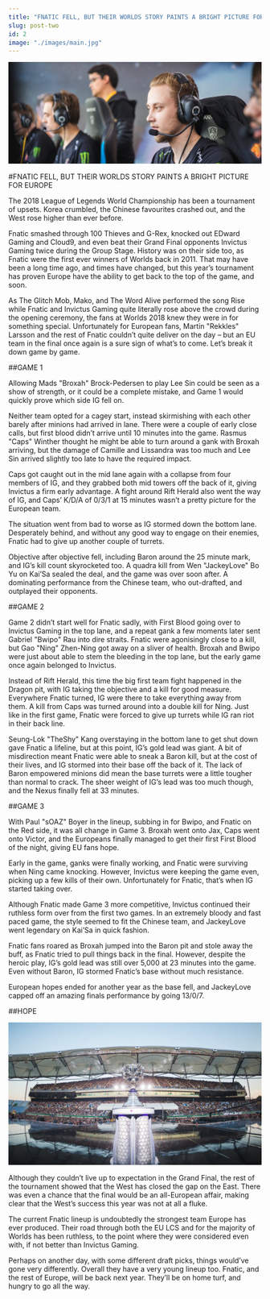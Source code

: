 ```yaml
---
title: "FNATIC FELL, BUT THEIR WORLDS STORY PAINTS A BRIGHT PICTURE FOR EUROPE"
slug: post-two
id: 2
image: "./images/main.jpg"
---
```


<!-- markdownlint-disable MD033 -->

<img src="./images/main.jpg" alt="Title"/>

#FNATIC FELL, BUT THEIR WORLDS STORY PAINTS A BRIGHT PICTURE FOR EUROPE

The 2018 League of Legends World Championship has been a tournament of upsets. Korea crumbled, the Chinese favourites crashed out, and the West rose higher than ever before.

Fnatic smashed through 100 Thieves and G-Rex, knocked out EDward Gaming and Cloud9, and even beat their Grand Final opponents Invictus Gaming twice during the Group Stage. History was on their side too, as Fnatic were the first ever winners of Worlds back in 2011. That may have been a long time ago, and times have changed, but this year’s tournament has proven Europe have the ability to get back to the top of the game, and soon. 

As The Glitch Mob, Mako, and The Word Alive performed the song Rise while Fnatic and Invictus Gaming quite literally rose above the crowd during the opening ceremony, the fans at Worlds 2018 knew they were in for something special. Unfortunately for European fans, Martin "Rekkles" Larsson and the rest of Fnatic couldn’t quite deliver on the day – but an EU team in the final once again is a sure sign of what’s to come. Let’s break it down game by game.

##GAME 1

Allowing Mads "Broxah" Brock-Pedersen to play Lee Sin could be seen as a show of strength, or it could be a complete mistake, and Game 1 would quickly prove which side IG fell on.

Neither team opted for a cagey start, instead skirmishing with each other barely after minions had arrived in lane. There were a couple of early close calls, but first blood didn’t arrive until 10 minutes into the game. Rasmus "Caps" Winther thought he might be able to turn around a gank with Broxah arriving, but the damage of Camille and Lissandra was too much and Lee Sin arrived slightly too late to have the required impact. 

Caps got caught out in the mid lane again with a collapse from four members of IG, and they grabbed both mid towers off the back of it, giving Invictus a firm early advantage. A fight around Rift Herald also went the way of IG, and Caps’ K/D/A of 0/3/1 at 15 minutes wasn’t a pretty picture for the European team.

The situation went from bad to worse as IG stormed down the bottom lane. Desperately behind, and without any good way to engage on their enemies, Fnatic had to give up another couple of turrets. 

Objective after objective fell, including Baron around the 25 minute mark, and IG’s kill count skyrocketed too. A quadra kill from Wen "JackeyLove" Bo Yu on Kai’Sa sealed the deal, and the game was over soon after. A dominating performance from the Chinese team, who out-drafted, and outplayed their opponents.

##GAME 2

Game 2 didn’t start well for Fnatic sadly, with First Blood going over to Invictus Gaming in the top lane, and a repeat gank a few moments later sent Gabriel "Bwipo" Rau into dire straits. Fnatic were agonisingly close to a kill, but Gao "Ning" Zhen-Ning got away on a sliver of health. Broxah and Bwipo were just about able to stem the bleeding in the top lane, but the early game once again belonged to Invictus.

Instead of Rift Herald, this time the big first team fight happened in the Dragon pit, with IG taking the objective and a kill for good measure. Everywhere Fnatic turned, IG were there to take everything away from them. A kill from Caps was turned around into a double kill for Ning. Just like in the first game, Fnatic were forced to give up turrets while IG ran riot in their back line.

Seung-Lok "TheShy" Kang overstaying in the bottom lane to get shut down gave Fnatic a lifeline, but at this point, IG’s gold lead was giant. A bit of misdirection meant Fnatic were able to sneak a Baron kill, but at the cost of their lives, and IG stormed into their base off the back of it. The lack of Baron empowered minions did mean the base turrets were a little tougher than normal to crack. The sheer weight of IG’s lead was too much though, and the Nexus finally fell at 33 minutes.

##GAME 3

With Paul "sOAZ" Boyer in the lineup, subbing in for Bwipo, and Fnatic on the Red side, it was all change in Game 3. Broxah went onto Jax, Caps went onto Victor, and the Europeans finally managed to get their first First Blood of the night, giving EU fans hope. 

Early in the game, ganks were finally working, and Fnatic were surviving when Ning came knocking. However, Invictus were keeping the game even, picking up a few kills of their own. Unfortunately for Fnatic, that’s when IG started taking over. 

Although Fnatic made Game 3 more competitive, Invictus continued their ruthless form over from the first two games. In an extremely bloody and fast paced game, the style seemed to fit the Chinese team, and JackeyLove went legendary on Kai’Sa in quick fashion. 

Fnatic fans roared as Broxah jumped into the Baron pit and stole away the buff, as Fnatic tried to pull things back in the final. However, despite the heroic play, IG’s gold lead was still over 5,000 at 23 minutes into the game. Even without Baron, IG stormed Fnatic’s base without much resistance.

European hopes ended for another year as the base fell, and JackeyLove capped off an amazing finals performance by going 13/0/7.

##HOPE

<img src="./images/picture1.jpg" alt="Title"/>

Although they couldn’t live up to expectation in the Grand Final, the rest of the tournament showed that the West has closed the gap on the East. There was even a chance that the final would be an all-European affair, making clear that the West’s success this year was not at all a fluke. 

The current Fnatic lineup is undoubtedly the strongest team Europe has ever produced. Their road through both the EU LCS and for the majority of Worlds has been ruthless, to the point where they were considered even with, if not better than Invictus Gaming. 

Perhaps on another day, with some different draft picks, things would’ve gone very differently. Overall they have a very young lineup too. Fnatic, and the rest of Europe, will be back next year. They’ll be on home turf, and hungry to go all the way.